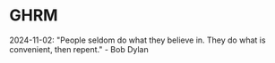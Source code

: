 # GHRM

2024-11-02: "People seldom do what they believe in. They do what is convenient, then repent." - Bob Dylan